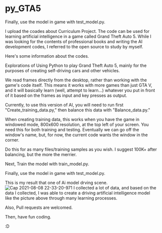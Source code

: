 # py_GTA5

Finally, use the model in game with test_model.py.

I upload the coades about Curriculum Project.
The code can be used for learning artificial intelligence in a game called Grand Theft Auto 5.
While I was looking for the contents of professional books and writing the AI development codes, I referred to the open source to study by myself.

Here's some information about the codes.

Explorations of Using Python to play Grand Theft Auto 5, mainly for the purposes of creating self-driving cars and other vehicles.

We read frames directly from the desktop, rather than working with the game's code itself. This means it works with more games than just GTA V, and it will basically learn (well, attempt to learn...) whatever you put in front of it based on the frames as input and key presses as output.

Currently, to use this version of AI, you will need to run first "Create_training_data.py," then balance this data with "Balance_data.py."

When creating training data, this works when you have the game in windowed mode, 800x600 resolution, at the top left of your screen. You need this for both training and testing. Eventually we can go off the window's name, but, for now, the current code wants the window in the corner.

Do this for as many files/training samples as you wish. I suggest 100K+ after balancing, but the more the merrier.

Next, Train the model with train_model.py.

Finally, use the model in game with test_model.py.


This is my result that one of Ai model drving scene.
![Cap 2021-08-08 22-33-20-971](https://user-images.githubusercontent.com/86881143/129468422-31c75d42-dd8a-4ef5-b65f-f4067bd68663.jpg)
I collected a lot of data, and based on the data I collected, I was able to create a driving artificial intelligence model like the picture above through many learning processes.

Also, Pull requests are welcomed.

Then, have fun coding.

:D
